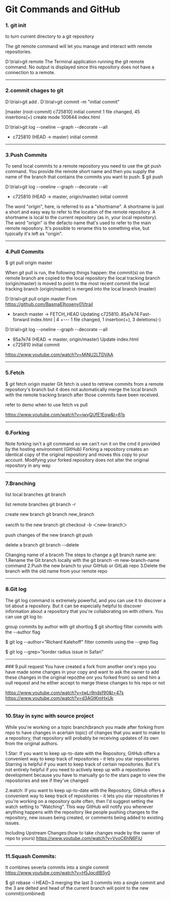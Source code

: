 # Git Commands and GitHub

### 1. git init 
to turn current directory to a git repository

The git remote command will let you manage and interact with remote repositories.

D:\trial>git remote
The Terminal application running the git remote command. No output is displayed since this repository does not have a connection to a remote.
<hr>

### 2.commit chages to git
D:\trial>git add .
D:\trial>git commit -m "initial commit"

[master (root-commit) c725810] initial commit
 1 file changed, 45 insertions(+)
 create mode 100644 index.html

D:\trial>git log --oneline --graph --decorate --all
* c725810 (HEAD -> master) initial commit
<hr>

### 3.Push Commits
To send local commits to a remote repository you need to use the git push command. You provide the remote short name and then you supply the name of the branch that contains the commits you want to push:
$ git push <remote-shortname> <branch>

D:\trial>git log --oneline --graph --decorate --all
* c725810 (HEAD -> master, origin/master) initial commit

The word "origin", here, is referred to as a "shortname". A shortname is just a short and easy way to refer to the location of the remote repository. A shortname is local to the current repository (as in, your local repository). The word "origin" is the defacto name that's used to refer to the main remote repository. 
It's possible to rename this to something else, but typically it's left as "origin".
<hr>

### 4.Pull Commits
$ git pull origin master


When git pull is run, the following things happen:
the commit(s) on the remote branch are copied to the local repository
the local tracking branch (origin/master) is moved to point to the most recent commit
the local tracking branch (origin/master) is merged into the local branch (master)

D:\trial>git pull origin master
From https://github.com/BasmaElhoseny01/trail
 * branch            master     -> FETCH_HEAD
Updating c725810..85a7e74
Fast-forward
 index.html | 4 +---
 1 file changed, 1 insertion(+), 3 deletions(-)

D:\trial>git log --oneline --graph --decorate --all
* 85a7e74 (HEAD -> master, origin/master) Update index.html
* c725810 initial commit

https://www.youtube.com/watch?v=MjNU2LTDVAA
<hr>

### 5.Fetch 
$ git fetch origin master
Git fetch is used to retrieve commits from a remote repository's branch but it does not automatically merge the local branch with the remote tracking branch after those commits have been received.

refer to demo when to use fetch vs pull
 
https://www.youtube.com/watch?v=jwyQUfE1Eqw&t=61s
<hr>

### 6.Forking
Note forking isn't a git command so we can't run it on the cmd it provided by the hosting environment (GitHub)
Forking a repository creates an identical copy of the original repository and moves this copy to your account.
Modifying your forked repository does not alter the original repository in any way.
<hr>

### 7.Branching

list local branches
git branch

list remote branches
git branch -r

create new branch
git branch new_branch

swicth to the new branch 
git checkout -b ＜new-branch＞

push changes of the new branch
git push <remote> <branch>

delete a branch
git branch --delete <branchname>


Changing name of a bracnh
The steps to change a git branch name are:
1.Rename the Git branch locally with the git branch -m new-branch-name command
2.Push the new branch to your GitHub or GitLab repo
3.Delete the branch with the old name from your remote repo
<hr>

### 8.Git log
The git log command is extremely powerful, and you can use it to discover a lot about a repository. But it can be especially helpful to discover information about a repository that you're collaborating on with others. You can use git log to:

group commits by author with git shortlog
  $ git shortlog
filter commits with the --author flag

  $ git log --author="Richard Kalehoff"
filter commits using the --grep flag

$ git log --grep="border radius issue in Safari"
<hr> 
### 9.pull request
You have created a fork from another one's repo you have made some changes in your copy and want to ask the owner to add these changes in the original repo(the onr you forked from)
so send him a oull request and he either accept to merge thiese changes to his repo or not

https://www.youtube.com/watch?v=twLr9ndsf90&t=47s
https://www.youtube.com/watch?v=d3AGtKmHxUk
<hr>

### 10.Stay in sync with source project
While you're working on a topic branch(branch you made after forking from repo to have changes in acertain topic) of changes that you want to make to a repository, that repository will probably be receiving updates of its own from the original authors.

1.Star:
If you want to keep up-to-date with the Repository, GitHub offers a convenient way to keep track of repositories - it lets you star repositories
Starring is helpful if you want to keep track of certain repositories. But it's not entirely helpful if you need to actively keep up with a repositories development because you have to manually go to the stars page to view the repositories and see if they've changed

2.watch:
If you want to keep up-to-date with the Repository, GitHub offers a convenient way to keep track of repositories - it lets you star repositories
If you're working on a repository quite often, then I'd suggest setting the watch setting to "Watching". This way GitHub will notify you whenever anything happens with the repository like people pushing changes to the repository, new issues being created, or comments being added to existing issues.


Including Upstream Changes:(how to take changes made by the owner of repo to yours)
https://www.youtube.com/watch?v=VvoC6hN6FjU
<hr>
 
### 11.Squash Commits:
It combines severla commits into a single commit
https://www.youtube.com/watch?v=H5JqcdIB5y0

$ git rebase -i HEAD~3
merging the last 3 commits into a single commit and the 3 are delted and head of the current branch will point to the new commit(combined)
